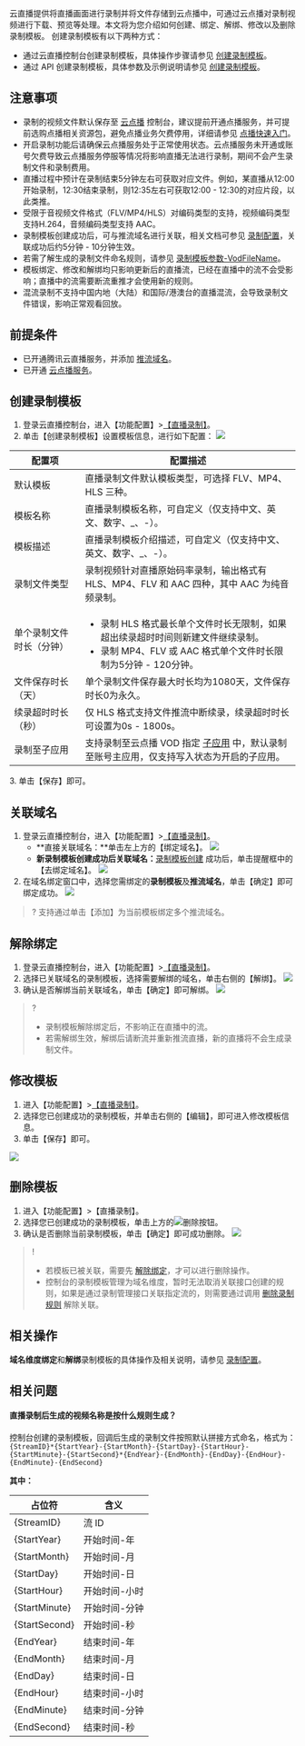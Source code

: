 云直播提供将直播画面进行录制并将文件存储到云点播中，可通过云点播对录制视频进行下载、预览等处理。本文将为您介绍如何创建、绑定、解绑、修改以及删除录制模板。
创建录制模板有以下两种方式：
- 通过云直播控制台创建录制模板，具体操作步骤请参见 [创建录制模板](#C_record)。
- 通过 API 创建录制模板，具体参数及示例说明请参见  [创建录制模板](https://cloud.tencent.com/document/api/267/32614)。

## 注意事项
- 录制的视频文件默认保存至 [云点播](https://console.cloud.tencent.com/vod/overview) 控制台，建议提前开通点播服务，并可提前选购点播相关资源包，避免点播业务欠费停用，详细请参见 [点播快速入门](https://cloud.tencent.com/document/product/266/8757)。
- 开启录制功能后请确保云点播服务处于正常使用状态。云点播服务未开通或账号欠费导致云点播服务停服等情况将影响直播无法进行录制，期间不会产生录制文件和录制费用。
- 直播过程中预计在录制结束5分钟左右可获取对应文件。例如，某直播从12:00开始录制，12:30结束录制，则12:35左右可获取12:00 - 12:30的对应片段，以此类推。
- 受限于音视频文件格式（FLV/MP4/HLS）对编码类型的支持，视频编码类型支持H.264，音频编码类型支持 AAC。
- 录制模板创建成功后，可与推流域名进行关联，相关文档可参见  [录制配置](https://cloud.tencent.com/document/product/267/35251)，关联成功后约5分钟 - 10分钟生效。
- 若需了解生成的录制文件命名规则，请参见 [录制模板参数-VodFileName](https://cloud.tencent.com/document/api/267/20474#RecordParam)。
- 模板绑定、修改和解绑均只影响更新后的直播流，已经在直播中的流不会受影响；直播中的流需要断流重推才会使用新的规则。
- 混流录制不支持中国内地（大陆）和国际/港澳台的直播混流，会导致录制文件错误，影响正常观看回放。


## 前提条件
- 已开通腾讯云直播服务，并添加 [推流域名](https://cloud.tencent.com/document/product/267/20381)。
- 已开通 [云点播服务](https://cloud.tencent.com/document/product/266/8757#.E6.AD.A5.E9.AA.A41.EF.BC.9A.E5.BC.80.E9.80.9A.E4.BA.91.E7.82.B9.E6.92.AD)。

[](id:C_record)
## 创建录制模板
1. 登录云直播控制台，进入【功能配置】>[【直播录制】](https://console.cloud.tencent.com/live/config/record)。
2. 单击【创建录制模板】设置模板信息，进行如下配置：
![](https://main.qcloudimg.com/raw/42e35d5b6a1089812419ed97d34a36b2.png)
<table>
   <thead><tr><th>配置项</th><th>配置描述</th></tr></thead>
   <tbody><tr>
   <td>默认模板</td>
   <td>直播录制文件默认模板类型，可选择  FLV、MP4、HLS 三种。</td>
   </tr><tr>
   <td>模板名称</td>
   <td>直播录制模板名称，可自定义（仅支持中文、英文、数字、_、-）。</td>
   </tr><tr>
   <td>模板描述</td>
   <td>直播录制模板介绍描述，可自定义（仅支持中文、英文、数字、_、-）。</td>
   </tr><tr>
   <td>录制文件类型</td>
   <td>录制视频针对直播原始码率录制，输出格式有  HLS、MP4、FLV 和 AAC 四种，其中 AAC 为纯音频录制。</td>
   </tr><tr>
   <td>单个录制文件时长（分钟）</td>
   <td><ul style="margin-bottom:0px">
       <li>录制 HLS 格式最长单个文件时长无限制，如果超出续录超时时间则新建文件继续录制。</li>
       <li>录制 MP4、FLV 或 AAC 格式单个文件时长限制为5分钟 - 120分钟。</li>
       </ul></td>
   </tr><tr>
   <td>文件保存时长（天）</td>
   <td>单个录制文件保存最大时长均为1080天，文件保存时长0为永久。</td>
   </tr><tr>
   <td>续录超时时长（秒）</td>
   <td>仅  HLS 格式支持文件推流中断续录，续录超时时长可设置为0s - 1800s。</td>
   </tr><tr>
   <td>录制至子应用</td>
   <td>支持录制至云点播 VOD 指定 <a href="https://console.cloud.tencent.com/vod/app-manage">子应用</a> 中，默认录制至账号主应用，仅支持写入状态为开启的子应用。</td>
   </tr>
   </tbody></table>
3. 单击【保存】即可。


[](id:conect)
## 关联域名
1. 登录云直播控制台，进入【功能配置】>[【直播录制】](https://console.cloud.tencent.com/live/config/record)。
    - **直接关联域名：**单击左上方的【绑定域名】。
    ![](https://main.qcloudimg.com/raw/d32d938925b1aec96c0e6cfc418eb697.png)
    - **新录制模板创建成功后关联域名：**[录制模板创建](#C_record) 成功后，单击提醒框中的【去绑定域名】。
    ![](https://main.qcloudimg.com/raw/4de2cb134a48920fc5527217704e7f76.png)
1. 在域名绑定窗口中，选择您需绑定的**录制模板**及**推流域名**，单击【确定】即可绑定成功。
![](https://main.qcloudimg.com/raw/df71caaa7d518d97ea26f7d1686c69e0.png)

>? 支持通过单击【添加】为当前模板绑定多个推流域名。

[](id:unite)
## 解除绑定

1. 登录云直播控制台，进入【功能配置】>[【直播录制】](https://console.cloud.tencent.com/live/config/record)。
2. 选择已关联域名的录制模板，选择需要解绑的域名，单击右侧的【解绑】。
   ![](https://main.qcloudimg.com/raw/e8c8c07fae062c083edf3061c214cdef.png)
3. 确认是否解绑当前关联域名，单击【确定】即可解绑。
  ![](https://main.qcloudimg.com/raw/690daf43f9b1d5f57b6033720c19860a.png)

>? 
>- 录制模板解除绑定后，不影响正在直播中的流。
>- 若需解绑生效，解绑后请断流并重新推流直播，新的直播将不会生成录制文件。


[](id:change)
## 修改模板
1. 进入【功能配置】>[【直播录制】](https://console.cloud.tencent.com/live/config/record)。
2. 选择您已创建成功的录制模板，并单击右侧的【编辑】，即可进入修改模板信息。
3. 单击【保存】即可。

![](https://main.qcloudimg.com/raw/4f527e5faf25725d51bb7895f31159d9.png)

[](id:delete)
## 删除模板
1. 进入【功能配置】>【直播录制】。
2. 选择您已创建成功的录制模板，单击上方的![](https://main.qcloudimg.com/raw/220ada95a4b631349543cc8cde96226e.png)删除按钮。
3. 确认是否删除当前录制模板，单击【确定】即可成功删除。
![](https://main.qcloudimg.com/raw/15188b9f71c0f7beb2eb450bac55493e.png)

>! 
>- 若模板已被关联，需要先 [解除绑定](#unite)，才可以进行删除操作。
>- 控制台的录制模板管理为域名维度，暂时无法取消关联接口创建的规则，如果是通过录制管理接口关联指定流的，则需要通过调用 [删除录制规则](https://cloud.tencent.com/document/product/267/32613) 解除关联。 


## 相关操作
**域名维度绑定**和**解绑**录制模板的具体操作及相关说明，请参见 [录制配置](https://cloud.tencent.com/document/product/267/35251)。


## 相关问题
[](id:que1)
#### 直播录制后生成的视频名称是按什么规则生成？
控制台创建的录制模板，回调后生成的录制文件按照默认拼接方式命名，格式为：
`{StreamID}*{StartYear}-{StartMonth}-{StartDay}-{StartHour}-{StartMinute}-{StartSecond}*{EndYear}-{EndMonth}-{EndDay}-{EndHour}-{EndMinute}-{EndSecond} `

**其中：**

| 占位符             | 含义          |
| ------------------ | ------------- |
| {StreamID}         | 流 ID          |
| {StartYear}        | 开始时间-年   |
| {StartMonth}       | 开始时间-月   |
| {StartDay}         | 开始时间-日   |
| {StartHour}        | 开始时间-小时 |
| {StartMinute}      | 开始时间-分钟 |
| {StartSecond}      | 开始时间-秒   |
| {EndYear}          | 结束时间-年   |
| {EndMonth}         | 结束时间-月   |
| {EndDay}           | 结束时间-日   |
| {EndHour}          | 结束时间-小时 |
| {EndMinute}        | 结束时间-分钟 |
| {EndSecond}        | 结束时间-秒   |
